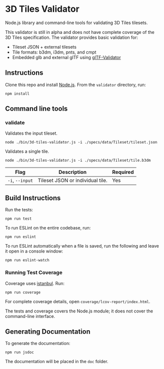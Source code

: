 # 3D Tiles Validator

Node.js library and command-line tools for validating 3D Tiles tilesets.

This validator is still in alpha and does not have complete coverage of the 3D Tiles specification. The validator provides basic validation for:

* Tileset JSON + external tilesets
* Tile formats: b3dm, i3dm, pnts, and cmpt
* Embedded glb and external glTF using [glTF-Validator](https://github.com/KhronosGroup/glTF-Validator)

## Instructions

Clone this repo and install [Node.js](http://nodejs.org/).  From the `validator` directory, run:
```
npm install
```

## Command line tools

### validate

Validates the input tileset.

```
node ./bin/3d-tiles-validator.js -i ./specs/data/Tileset/tileset.json
```

Validates a single tile.

```
node ./bin/3d-tiles-validator.js -i ./specs/data/Tileset/tile.b3dm
```


|Flag|Description|Required|
|----|-----------|--------|
|`-i`, `--input`|Tileset JSON or individual tile.| Yes |

## Build Instructions

Run the tests:
```
npm run test
```
To run ESLint on the entire codebase, run:
```
npm run eslint
```
To run ESLint automatically when a file is saved, run the following and leave it open in a console window:
```
npm run eslint-watch
```

### Running Test Coverage

Coverage uses [istanbul](https://github.com/gotwarlost/istanbul).  Run:
```
npm run coverage
```
For complete coverage details, open `coverage/lcov-report/index.html`.

The tests and coverage covers the Node.js module; it does not cover the command-line interface.

## Generating Documentation

To generate the documentation:
```
npm run jsdoc
```

The documentation will be placed in the `doc` folder.
